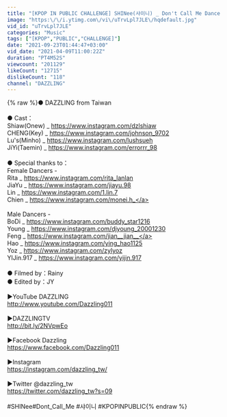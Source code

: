 ```yaml
---
title: "[KPOP IN PUBLIC CHALLENGE] SHINee(샤이니) _ Don't Call Me Dance Cover by DAZZLING from Taiwan"
image: "https:\/\/i.ytimg.com\/vi\/uTrvLpl7JLE\/hqdefault.jpg"
vid_id: "uTrvLpl7JLE"
categories: "Music"
tags: ["[KPOP","PUBLIC","CHALLENGE]"]
date: "2021-09-23T01:44:47+03:00"
vid_date: "2021-04-09T11:00:22Z"
duration: "PT4M52S"
viewcount: "201129"
likeCount: "12715"
dislikeCount: "118"
channel: "DAZZLING"
---
```

{% raw %}● DAZZLING from Taiwan<br /><br />● Cast：<br />Shiaw(Onew) _ <a rel="nofollow" target="blank" href="https://www.instagram.com/dzlshiaw​">https://www.instagram.com/dzlshiaw​</a><br />CHENG(Key‎) _ <a rel="nofollow" target="blank" href="https://www.instagram.com/johnson_9702​">https://www.instagram.com/johnson_9702​</a><br />Lu's(Minho) _ <a rel="nofollow" target="blank" href="https://www.instagram.com/lushsueh​">https://www.instagram.com/lushsueh​</a><br />JiYi(Taemin) _ <a rel="nofollow" target="blank" href="https://www.instagram.com/errorrr_98">https://www.instagram.com/errorrr_98</a><br /><br />● Special thanks to：<br />Female Dancers - <br />Rita _ <a rel="nofollow" target="blank" href="https://www.instagram.com/rita_lanlan">https://www.instagram.com/rita_lanlan</a><br />JiaYu _ <a rel="nofollow" target="blank" href="https://www.instagram.com/jiayu.98">https://www.instagram.com/jiayu.98</a><br />Lin _ <a rel="nofollow" target="blank" href="https://www.instagram.com/1.lin.7">https://www.instagram.com/1.lin.7</a><br />Chien _ <a rel="nofollow" target="blank" href="https://www.instagram.com/monei.h_">https://www.instagram.com/monei.h_</a><br /><br />Male Dancers - <br />BoDi _ <a rel="nofollow" target="blank" href="https://www.instagram.com/buddy_star1216">https://www.instagram.com/buddy_star1216</a><br />Young _ <a rel="nofollow" target="blank" href="https://www.instagram.com/djyoung_20001230">https://www.instagram.com/djyoung_20001230</a><br />Feng _ <a rel="nofollow" target="blank" href="https://www.instagram.com/jian__jian__">https://www.instagram.com/jian__jian__</a><br />Hao _ <a rel="nofollow" target="blank" href="https://www.instagram.com/ying_hao1125">https://www.instagram.com/ying_hao1125</a><br />Yoz _ <a rel="nofollow" target="blank" href="https://www.instagram.com/zylyoz">https://www.instagram.com/zylyoz</a><br />YIJin.917 _ <a rel="nofollow" target="blank" href="https://www.instagram.com/yijin.917">https://www.instagram.com/yijin.917</a><br /><br />● Filmed by：Rainy<br />● Edited by：JY<br /><br />►YouTube DAZZLING <br /><a rel="nofollow" target="blank" href="http://www.youtube.com/Dazzling011​">http://www.youtube.com/Dazzling011​</a><br /><br />►DAZZLINGTV<br /><a rel="nofollow" target="blank" href="http://bit.ly/2NVpwEo​">http://bit.ly/2NVpwEo​</a><br /><br />►Facebook Dazzling<br /><a rel="nofollow" target="blank" href="https://www.facebook.com/Dazzling011​">https://www.facebook.com/Dazzling011​</a><br /><br />►Instagram<br /><a rel="nofollow" target="blank" href="https://instagram.com/dazzling_tw/​">https://instagram.com/dazzling_tw/​</a><br /><br />►Twitter @dazzling_tw<br /><a rel="nofollow" target="blank" href="https://twitter.com/dazzling_tw?s=09​">https://twitter.com/dazzling_tw?s=09​</a><br /><br />#SHINee​ #Dont_Call_Me​​​​​​ #샤이니​​​​​ #KPOPINPUBLIC{% endraw %}
